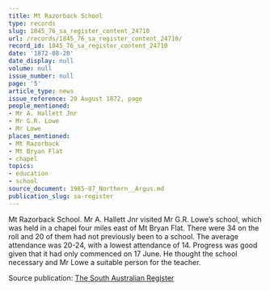 ```yaml
---
title: Mt Razorback School
type: records
slug: 1845_76_sa_register_content_24710
url: /records/1845_76_sa_register_content_24710/
record_id: 1845_76_sa_register_content_24710
date: '1872-08-20'
date_display: null
volume: null
issue_number: null
page: '5'
article_type: news
issue_reference: 20 August 1872, page
people_mentioned:
- Mr A. Hallett Jnr
- Mr G.R. Lowe
- Mr Lowe
places_mentioned:
- Mt Razorback
- Mt Bryan Flat
- chapel
topics:
- education
- school
source_document: 1985-87_Northern__Argus.md
publication_slug: sa-register
---
```


Mt Razorback School.  Mr A. Hallett Jnr visited Mr G.R. Lowe’s school, which was held in a chapel four miles east of Mt Bryan Flat.  There were 34 on the roll and 20 of them had not previously been to a school.  The average attendance was 20-24, with a lowest attendance of 14.  Progress was good given that it had only commenced on 17 June.  He thought the school necessary and Mr Lowe a suitable person for the teacher.

Source publication: [The South Australian Register](/publications/sa-register/)
